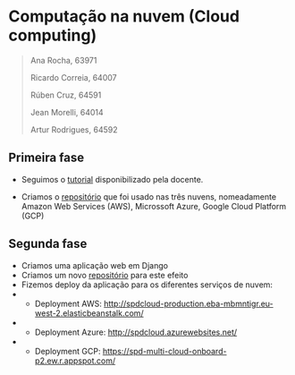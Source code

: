 # Computação na nuvem (Cloud computing)
> Ana Rocha, 63971 </p>
> Ricardo Correia, 64007 </p>
> Rúben Cruz, 64591 </p>
> Jean Morelli, 64014 </p>
> Artur Rodrigues, 64592 </p>

## Primeira fase
- Seguimos o [tutorial](https://www.youtube.com/watch?list=PLdfopzFjkPz8mRcTVdikopb2Yi3dqg5pk&v=zznvjk0zsVg&feature=youtu.be) disponibilizado pela docente.

- Criamos o [repositório](https://github.com/beybladeuser/SPD-multi-cloud-onboard) que foi usado nas três nuvens, nomeadamente Amazon Web Services (AWS), Microssoft Azure, Google Cloud Platform (GCP)

## Segunda fase
- Criamos uma aplicação web em Django
- Criamos um novo [repositório](https://github.com/AnaLuciaRocha/SPDCloud) para este efeito
- Fizemos deploy da aplicação para os diferentes serviços de nuvem:
- - Deployment AWS: http://spdcloud-production.eba-mbmntigr.eu-west-2.elasticbeanstalk.com/
- - Deployment Azure: http://spdcloud.azurewebsites.net/
- - Deployment GCP: https://spd-multi-cloud-onboard-p2.ew.r.appspot.com/

